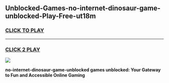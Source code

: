 
## Unblocked-Games-no-internet-dinosaur-game-unblocked-Play-Free-ut18m
<h3>
<a href="https://premium76.site?title=no-internet-dinosaur-game-unblocked&ref=18A">CLICK TO PLAY</a></h3>
<hr>

<h3>
<a href="https://premium76.site?title=no-internet-dinosaur-game-unblocked&ref=18A">CLICK 2 PLAY</a>
  
</h3>

<a href="https://premium76.site?title=no-internet-dinosaur-game-unblocked&ref=18A"><img src="https://clearcache.store/games.png"></a>


**no-internet-dinosaur-game-unblocked games unblocked: Your Gateway to Fun and Accessible Online Gaming**
